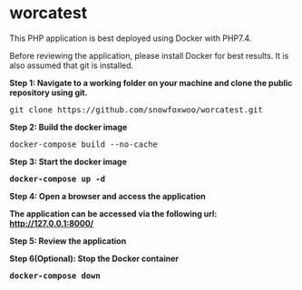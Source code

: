 # worcatest

This PHP application is best deployed using Docker with PHP7.4.

Before reviewing the application, please install Docker for best results. It is also assumed that git is installed.

<p>
<b>Step 1: Navigate to a working folder on your machine and clone the public repository using git.</b>

<pre>
git clone https://github.com/snowfoxwoo/worcatest.git
</pre>
</p>

<p>
<b>Step 2: Build the docker image</b>

<pre>
docker-compose build --no-cache
</pre>
</p>

<p>
<b>Step 3: Start the docker image<b>

<pre>
docker-compose up -d
</pre>
</p>

<p>
<b>Step 4: Open a browser and access the application</b>

The application can be accessed via the following url:
http://127.0.0.1:8000/

</p>
<p>
<b>Step 5: Review the application</b>

</p>
<p>
<b>Step 6(Optional): Stop the Docker container</b>

<pre>
docker-compose down
</pre>
</p>